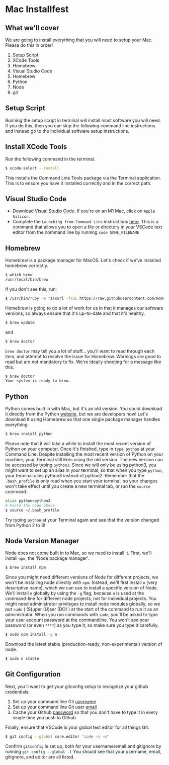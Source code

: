# Mac Installfest

## What we'll cover
We are going to install everything that you will need to setup your Mac. Please do this in order!

1. Setup Script
2. XCode Tools
3. Homebrew
4. Visual Studio Code
5. Homebrew
6. Python
7. Node
8. git

## Setup Script
Running the setup script in terminal will install most software you will need. If you do this, then you can skip the following command line instructions and instead go to the individual software setup instructions.

## Install XCode Tools

Run the following command in the terminal.

```sh
$ xcode-select --install
```

This installs the Command Line Tools package via the Terminal application. This is to ensure you have it installed correctly and in the correct path.

## Visual Studio Code
- Download [Visual Studio Code](https://code.visualstudio.com/download). If you're on an M1 Mac, click on `Apple Silicon`.
- Complete the `Launching from Command Line` instructions [here](https://code.visualstudio.com/docs/setup/mac#_launching-from-the-command-line). This is a command that allows you to open a file or directory in your VSCode text editor from the command line by running `code SOME_FILENAME`


## Homebrew

Homebrew is a package manager for MacOS. Let's check if we've installed homebrew correctly.

```sh
$ which brew
/usr/local/bin/brew
```

If you don't see this, run:

```sh
$ /usr/bin/ruby -e "$(curl -fsSL https://raw.githubusercontent.com/Homebrew/install/master/install)"
```

Homebrew is going to do a lot of work for us in that it manages our software versions, so always ensure that it's up-to-date and that it's healthy.

```sh
$ brew update
```

and

```sh
$ brew doctor
```

`brew doctor` may tell you a lot of stuff… you'll want to read through each item, and attempt to resolve the issue for Homebrew. Warnings are good to read but are not mandatory to fix. We're ideally shooting for a message like this:

```sh
$ brew doctor
Your system is ready to brew.
```


## Python
Python comes built in with Mac, but it's an old version. You could download it directly from the Python [website](https://www.python.org/downloads/), but we are developers now! Let's download it using Homebrew so that one single package manager handles everything:

```sh
$ brew install python
```

Please note that it will take a while to install the most recent version of Python on your computer. Once it's finished, type in `type python` at your Command Line. Despite installing the most recent version of Python on your machine, your Terminal still likes using the old version. The new version can be accessed by typing `python3`. Since we will only be using python3, you might want to set up an alias in your terminal, so that when you type `python`, your terminal uses python3 instead of python2. Remember that the `.bash_profile` is only read when you start your terminal, so your changes won't take effect until you create a new terminal tab, or run the `source` command. 

```sh
alias python=python3
# Paste the code above
$ source ~/.bash_profile
```

Try typing `python` at your Terminal again and see that the version changed from Python 2 to 3!

## Node Version Manager
Node does not come built in to Mac, so we need to install it. First, we'll install `npm`, the 'Node package manager'.  

```sh
$ brew install npm
```

Since you might need different versions of Node for different projects, we won't be installing node directly with `npm`. Instead, we'll first install `n` (very descriptive name), which we can use to install a specific version of Node. We'll install `n` globally by using the `-g` flag, because `n` is used at the command-line for different node projects, not for individual projects. You might need administrator privileges to install node modules globally, so we put `sudo` ( (S)uper (U)ser (DO) ) at the start of the command to run it as an administrator. When you run commands with `sudo`, you'll be asked to type your user account password at the commandline. You won't see your password (or even `****`) as you type it, so make sure you type it carefully. 

```sh
$ sudo npm install -g n 
```


Download the latest stable (production-ready, non-experimental) version of node.

```sh
$ sudo n stable
```

## Git Configuration
Next, you'll want to get your gitconfig setup to recognize your github credentials:
1. Set up your command line Git [username](https://help.github.com/articles/setting-your-username-in-git/)
2. Set up your command line Git user [email](https://docs.github.com/en/github/setting-up-and-managing-your-github-user-account/managing-email-preferences/setting-your-commit-email-address#setting-your-commit-email-address-in-git)
3. Cache your Github [password](https://help.github.com/articles/caching-your-github-password-in-git/) so that you don't have to type it in every single time you push to Github

Finally, ensure that VSCode is your global text editor for all things Git:

```sh
$ git config --global core.editor "code -n -w"
```

Confirm `gitconfig` is set up, both for your username/email and gitignore by running `git config --global -l`
You should see that your username, email, gitignore, and editor are all listed.

